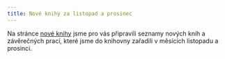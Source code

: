 ```yaml
---
title: Nové knihy za listopad a prosinec
---
```


Na stránce [nové knihy](nove_knihy/index.html) jsme pro vás připravili seznamy
nových knih a závěrečných prací, které jsme do knihovny zařadili v měsících
listopadu a prosinci.
